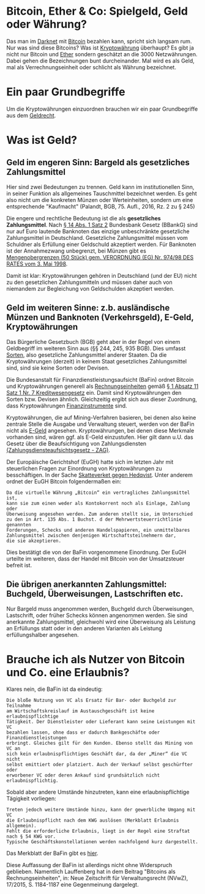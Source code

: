 # Bitcoin, Ether & Co: Spielgeld, Geld oder Währung?

Das man im [Darknet](https://de.wikipedia.org/wiki/Darknet) mit [Bitcoin](https://de.wikipedia.org/wiki/Bitcoin) bezahlen kann, spricht sich langsam rum. Nur was sind diese Bitcoins? Was ist [Kryptowährung](https://de.wikipedia.org/wiki/Kryptowährung) überhaupt? Es gibt ja nicht nur Bitcoin und [Ether](https://www.ethereum.org/ether) sondern geschätzt an die 3000 Netzwährungen. Dabei gehen die Bezeichnungen bunt durcheinander. Mal wird es als Geld, mal als Verrechnungseinheit oder schlicht als Währung bezeichnet.

# Ein paar Grundbegriffe

Um die Kryptowährungen einzuordnen brauchen wir ein paar Grundbegriffe aus dem [Geldrecht](https://de.wikipedia.org/wiki/Geld). 

# Was ist Geld?

## Geld im engeren Sinn: Bargeld als gesetzliches Zahlungsmittel

Hier sind zwei Bedeutungen zu trennen. Geld kann im institutionellen Sinn, in seiner Funktion als allgemeines Tauschmittel bezeichnet werden. Es geht also nicht um die konkreten Münzen oder Werteinheiten, sondern um eine entsprechende "Kaufmacht" (Palandt, BGB, 75. Aufl., 2016, Rz. 2 zu § 245)

Die engere und rechtliche Bedeutung ist die als **gesetzliches Zahlungsmittel**.
Nach [§ 14 Abs. 1 Satz 2](https://www.gesetze-im-internet.de/bbankg/__14.html) Bundesbank Gesetz (BBankG) sind nur auf Euro lautende Banknoten das einzige unbeschränkte gesetzliche Zahlungsmittel in Deutschland. Gesetzliche Zahlungsmittel müssen vom Schuldner als Erfüllung einer Geldschuld akzeptiert werden. Für Banknoten ist der Annahmezwang unbegrenzt, bei Münzen gibt es [Mengenobergrenzen (50 Stück) gem. VERORDNUNG (EG) Nr. 974/98 DES RATES vom 3. Mai 1998](http://eur-lex.europa.eu/legal-content/DE/TXT/PDF/?uri=CELEX:31998R0974).

Damit ist klar: Kryptowährungen gehören in Deutschland (und der EU) nicht zu den gesetzlichen Zahlungsmitteln und müssen daher auch von niemandem zur Begleichung von Geldschulden akzeptiert werden.

## Geld im weiteren Sinne: z.b. ausländische Münzen und Banknoten (Verkehrsgeld), E-Geld, Kryptowährungen

Das Bürgerliche Gesetzbuch (BGB) geht aber in der Regel von einem Geldbegriff im weiteren Sinn aus (§§ 244, 245, 935 BGB). Dies umfasst [Sorten](https://de.wikipedia.org/wiki/Sorten), also gesetzliche Zahlungsmittel anderer Staaten. Da die Kryptowährungen (derzeit) in keinem Staat gesetzliches Zahlungsmittel sind, sind sie keine Sorten oder Devisen.

Die Bundesanstalt für Finanzdienstleistungsaufsicht (BaFin) ordnet Bitcoin und Kryptowährungen generell als [Rechnungseinheiten](https://www.bafin.de/DE/Aufsicht/FinTech/VirtualCurrency/virtual_currency_node.html#Start) gemäß [§ 1 Absatz 11 Satz 1 Nr. 7 Kreditwesengesetz](https://www.gesetze-im-internet.de/kredwg/__1.html) ein. 
Damit sind Kryptowährungen den Sorten bzw. Devisen ähnlich. Gleichzeitig ergibt sich aus dieser Zuordnung, dass Kryptowährungen [Finanzinstrumente](https://de.wikipedia.org/wiki/Finanzinstrument) sind.

Kryptowährungen, die auf Mining-Verfahren basieren, bei denen also keine zentrale Stelle die Ausgabe und Verwaltung steuert, werden von der BaFin nicht als [E-Geld](https://de.wikipedia.org/wiki/Elektronisches_Geld) angesehen. Kryptowährungen, bei denen diese Merkmale vorhanden sind, wären ggf. als E-Geld einzustufen. Hier gilt dann u.U. das Gesetz über die Beaufsichtigung von Zahlungsdiensten [(Zahlungsdiensteaufsichtsgesetz - ZAG)](http://www.gesetze-im-internet.de/zag/inhalts_bersicht.html).

Der Europäische Gerichtshof (EuGH) hatte sich im letzten Jahr mit steuerlichen Fragen zur Einordnung von Kryptowährungen zu besschäftigen. In der Sache [Skatteverket gegen Hedqvist](http://curia.europa.eu/juris/document/document.jsf?text=&docid=170305&pageIndex=0&doclang=DE&mode=req&dir=&occ=first&part=1). Unter anderem ordnet der EuGH Bitcoin folgendermaßen ein:

```
Da die virtuelle Währung „Bitcoin“ ein vertragliches Zahlungsmittel ist, 
kann sie zum einen weder als Kontokorrent noch als Einlage, Zahlung oder
Überweisung angesehen werden. Zum anderen stellt sie, im Unterschied
zu den in Art. 135 Abs. 1 Buchst. d der Mehrwertsteuerrichtlinie genannten
Forderungen, Schecks und anderen Handelspapieren, ein unmittelbares
Zahlungsmittel zwischen denjenigen Wirtschaftsteilnehmern dar, 
die sie akzeptieren.
```
Dies bestätigt die von der BaFin vorgenommene Einordnung. Der EuGH urteilte im weiteren, dass der Handel mit Bitcoin von der Umsatzsteuer befreit ist.




## Die übrigen anerkannten Zahlungsmittel: Buchgeld, Überweisungen, Lastschriften etc.

Nur Bargeld muss angenommen werden, Buchgeld durch Überweisungen, Lastschrift,  oder früher Schecks können angenommen werden. Sie sind anerkannte Zahlungsmittel, gleichwohl wird eine Überweisung als Leistung an Erfüllungs statt oder in den anderen Varianten als Leistung erfüllungshalber angesehen.


# Brauche ich als Nutzer von Bitcoin und Co. eine Erlaubnis?

Klares nein, die BaFin ist da eindeutig:

```
Die bloße Nutzung von VC als Ersatz für Bar- oder Buchgeld zur Teilnahme
am Wirtschaftskreislauf im Austauschgeschäft ist keine erlaubnispflichtige
Tätigkeit. Der Dienstleister oder Lieferant kann seine Leistungen mit VC
bezahlen lassen, ohne dass er dadurch Bankgeschäfte oder Finanzdienstleistungen
erbringt. Gleiches gilt für den Kunden. Ebenso stellt das Mining von VC an
sich kein erlaubnispflichtiges Geschäft dar, da der „Miner“ die VC nicht
selbst emittiert oder platziert. Auch der Verkauf selbst geschürfter oder 
erworbener VC oder deren Ankauf sind grundsätzlich nicht erlaubnispflichtig.
```

Sobald aber andere Umstände hinzutreten, kann eine erlaubnispflichtige Tägigkeit vorliegen:

```
Treten jedoch weitere Umstände hinzu, kann der gewerbliche Umgang mit VC 
die Erlaubnispflicht nach dem KWG auslösen (Merkblatt Erlaubnis allgemein).
Fehlt die erforderliche Erlaubnis, liegt in der Regel eine Straftat nach § 54 KWG vor.
Typische Geschäftskonstellationen werden nachfolgend kurz dargestellt.
```
Das Merkblatt der BaFin gibt es [hier](https://www.bafin.de/SharedDocs/Downloads/DE/Merkblatt/WA/dl_fidierlaubnis_buba.pdf?__blob=publicationFile&v=1). 

Diese Auffassung der BaFin ist allerdings nicht ohne Widerspruch geblieben. Namentlich Lauffenberg hat in dem Beitrag "Bitcoins als Rechnungseinheiten", in: Neue Zeitschrift für Verwaltungsrecht (NVwZ), 17/2015, S. 1184-1187 eine Gegenmeinung dargelegt.




